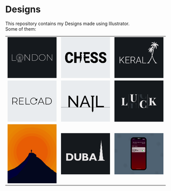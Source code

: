 # Designs
This repository contains my Designs made using Illustrator.<br>
Some of them:<br>
<table>
<tr><td><img src="./2020-12/png/16.12.2020.png"></td><td><img src="./2020-11/png/20.11.2020.png"></td><td><img src="./2020-12/png/25.12.2020.png"></td></tr>
<tr><td><img src="./2020-11/png/25.11.2020.png"></td><td><img src="./2020-11/png/24.11.2020.png"></td><td><img src="./2020-12/png/06.12.2020.png"></td></tr>
<tr><td><img src="./2020-11/png/15.11.2020.png"></td><td><img src="./2020-12/png/14.12.2020.png"></td><td><img src="./2020-11/png/19.11.2020 - 2.png"></td></tr>
</table>
